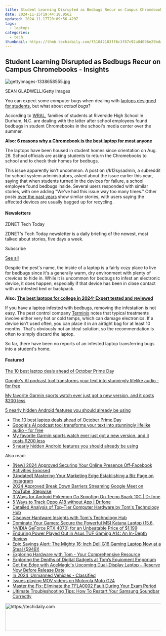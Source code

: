 ```yaml
---
title: Student Learning Disrupted as Bedbugs Recur on Campus Chromebooks - Insights
date: 2024-11-15T19:44:18.956Z
updated: 2024-11-17T20:09:56.429Z
tags:
  - laptops
categories:
  - tech
thumbnail: https://thmb.techidaily.com/f51042103ff6c3f87c92a84096e29bdaf9eccd433a92cd047a35aea4a9510783.jpg
---
```


## Student Learning Disrupted as Bedbugs Recur on Campus Chromebooks - Insights

![gettyimages-1338658555.jpg](https://www.zdnet.com/a/img/resize/64f9a022ed6dac065c93a80c3dc278d53af035a4/2024/09/03/748ccf4d-1924-4fe9-8d55-a8183bf5bbc3/gettyimages-1338658555.jpg?auto=webp&precrop=2107,1423,x0,y0&width=1280)

SEAN GLADWELL/Getty Images

You can expect some computer bugs when dealing with [laptops designed for students](https://www.zdnet.com/article/best-chromebook-for-students/), but what about _actual bugs_?

According to [WRAL](https://www.wral.com/story/bed-bugs-found-inside-chromebook-laptops-for-durham-students/21602720/), families of students at Riverside High School in Durham, N.C. are dealing with the latter after school employees found bedbugs in student Chromebooks in the school's media center over the summer.

**Also: [6 reasons why a Chromebook is the best laptop for most anyone](https://www.zdnet.com/article/6-reasons-why-a-chromebook-is-the-best-laptop-for-most-anyone/)**

The laptops have been housed in student homes since orientation on Aug. 26\. School officials are asking students to return the Chromebooks to school and to check their homes for bedbugs. 

This issue apparently isn't uncommon. A post on r/k12sysadmin, a subreddit for school system administrators, asked about the issue earlier this year, saying that when students turned in the devices for failure, a school employee found bedbugs inside. Several users responded with similar stories, with one adding "We've had this issue way too many times." Other posts [over the past years](https://www.reddit.com/r/k12sysadmin/comments/d96l4n/bedbugs%5Fin%5Fchromebooks/) show similar stories, with users saying the affected devices are usually bagged up for recycling.

#### Newsletters

ZDNET Tech Today

ZDNET's Tech Today newsletter is a daily briefing of the newest, most talked about stories, five days a week.

 Subscribe

[See all](https://www.zdnet.com/newsletters/)

Despite the pest's name, the inside of a laptop is a fairly cozy place to live for bedbugs since it's a generally warm, dry environment with plenty of crevices to hide in. While it is uncommon for bedbugs to infest an electronic device, it does happen, especially if that device has been in close contact with an infested bed or backpack. 

**Also: [The best laptops for college in 2024: Expert tested and reviewed](https://www.zdnet.com/article/best-laptop-for-college/)**

If you have a laptop infested with bedbugs, removing the infestation is not easy. The pest control company [Terminix](https://www.terminix.com/) notes that typical treatments involve either very hot or cold temps, which can damage electronics. If a device isn't used often, you can place it in an airtight bag for at least 10 months. That's obviously not an ideal solution, so the recommendation is often to simply discard the laptop.

So far, there have been no reports of an infested laptop transferring bugs into a student's home. 

#### Featured

[The 10 best laptop deals ahead of October Prime Day](https://www.zdnet.com/article/best-early-prime-day-laptop-deals-2024/ "The 10 best laptop deals ahead of October Prime Day")

[Google's AI podcast tool transforms your text into stunningly lifelike audio - for free](https://www.zdnet.com/article/googles-ai-podcast-tool-transforms-your-text-into-stunningly-lifelike-audio-for-free/ "Google's AI podcast tool transforms your text into stunningly lifelike audio - for free")

[My favorite Garmin sports watch ever just got a new version, and it costs $200 less](https://www.zdnet.com/article/my-favorite-garmin-sports-watch-ever-just-got-a-new-version-and-it-costs-200-less/ "My favorite Garmin sports watch ever just got a new version, and it costs $200 less")

[5 nearly hidden Android features you should already be using](https://www.zdnet.com/article/5-nearly-hidden-android-features-you-should-already-be-using/ "5 nearly hidden Android features you should already be using")

* [The 10 best laptop deals ahead of October Prime Day](https://www.zdnet.com/article/best-early-prime-day-laptop-deals-2024/ "The 10 best laptop deals ahead of October Prime Day")
* [Google's AI podcast tool transforms your text into stunningly lifelike audio - for free](https://www.zdnet.com/article/googles-ai-podcast-tool-transforms-your-text-into-stunningly-lifelike-audio-for-free/ "Google's AI podcast tool transforms your text into stunningly lifelike audio - for free")
* [My favorite Garmin sports watch ever just got a new version, and it costs $200 less](https://www.zdnet.com/article/my-favorite-garmin-sports-watch-ever-just-got-a-new-version-and-it-costs-200-less/ "My favorite Garmin sports watch ever just got a new version, and it costs $200 less")
* [5 nearly hidden Android features you should already be using](https://www.zdnet.com/article/5-nearly-hidden-android-features-you-should-already-be-using/ "5 nearly hidden Android features you should already be using")

<ins class="adsbygoogle"
     style="display:block"
     data-ad-format="autorelaxed"
     data-ad-client="ca-pub-7571918770474297"
     data-ad-slot="1223367746"></ins>

<ins class="adsbygoogle"
     style="display:block"
     data-ad-client="ca-pub-7571918770474297"
     data-ad-slot="8358498916"
     data-ad-format="auto"
     data-full-width-responsive="true"></ins>

<span class="atpl-alsoreadstyle">Also read:</span>
<div><ul>
<li><a href="https://article-tips.techidaily.com/new-2024-approved-securing-your-online-presence-off-facebook-activities-exposed/"><u>[New] 2024 Approved Securing Your Online Presence Off-Facebook Activities Exposed</u></a></li>
<li><a href="https://instagram-video-recordings.techidaily.com/updated-mastering-your-marketing-edge-establishing-a-biz-page-on-instagram/"><u>[Updated] Mastering Your Marketing Edge Establishing a Biz Page on Instagram</u></a></li>
<li><a href="https://youtube-docs.techidaily.com/approved-break-down-barriers-streaming-google-meet-on-youtube-stepwise/"><u>2024 Approved Break Down Barriers Streaming Google Meet on YouTube, Stepwise</u></a></li>
<li><a href="https://android-pokemon-go.techidaily.com/3-ways-for-android-pokemon-go-spoofing-on-tecno-spark-10c-drfone-by-drfone-virtual-android/"><u>3 Ways for Android Pokemon Go Spoofing On Tecno Spark 10C | Dr.fone</u></a></li>
<li><a href="https://android-location-track.techidaily.com/5-ways-to-track-oppo-a18-without-app-drfone-by-drfone-virtual-android/"><u>5 Ways to Track Oppo A18 without App | Dr.fone</u></a></li>
<li><a href="https://hardware-reviews.techidaily.com/detailed-analysis-of-top-tier-computer-hardware-by-toms-technology-hub/"><u>Detailed Analysis of Top-Tier Computer Hardware by Tom's Technology Hub</u></a></li>
<li><a href="https://hardware-reviews.techidaily.com/discover-hardware-insights-with-toms-technology-hub/"><u>Discover Hardware Insights with Tom's Technology Hub</u></a></li>
<li><a href="https://hardware-reviews.techidaily.com/dominate-your-games-secure-the-powerful-msi-katana-laptop-156-nvidia-geforce-rtx-4070-for-an-unbeatable-price-of-1199/"><u>Dominate Your Games: Secure the Powerful MSI Katana Laptop (15.6, NVIDIA GeForce RTX 4070) for an Unbeatable Price of $1,199</u></a></li>
<li><a href="https://hardware-reviews.techidaily.com/enduring-power-played-out-in-asus-tuf-gaming-a14-an-in-depth-review/"><u>Enduring Power Played Out in Asus TUF Gaming A14: An In-Depth Review</u></a></li>
<li><a href="https://hardware-reviews.techidaily.com/epic-savings-alert-the-mighty-16-inch-dell-g16-gaming-laptop-now-at-a-steal-949/"><u>Epic Savings Alert: The Mighty 16-Inch Dell G16 Gaming Laptop Now at a Steal ($949)!</u></a></li>
<li><a href="https://hardware-reviews.techidaily.com/exploring-hardware-with-tom-your-comprehensive-resource/"><u>Exploring Hardware with Tom - Your Comprehensive Resource</u></a></li>
<li><a href="https://hardware-reviews.techidaily.com/exploring-the-depths-of-digital-gadgets-at-toms-equipment-emporium/"><u>Exploring the Depths of Digital Gadgets at Tom’s Equipment Emporium</u></a></li>
<li><a href="https://hardware-reviews.techidaily.com/get-the-edge-with-acemagics-upcoming-dual-display-laptop-reserve-now-before-release-date/"><u>Get the Edge with AceMagic's Upcoming Dual-Display Laptop – Reserve Now Before Release Date</u></a></li>
<li><a href="https://article-posts.techidaily.com/in-2024-unmanned-vehicles-classified/"><u>In 2024, Unmanned Vehicles - Classified</u></a></li>
<li><a href="https://review-topics.techidaily.com/issues-playing-mov-videos-on-motorola-moto-g24-by-aiseesoft-video-converter-play-mov-on-android/"><u>Issues playing MOV videos on Motorola Moto G24</u></a></li>
<li><a href="https://win-solutions.techidaily.com/master-the-fix-eliminate-the-tfla0002-fault-during-your-exam-period/"><u>Master the Fix: Eliminate the TFLA0002 Fault During Your Exam Period</u></a></li>
<li><a href="https://technical-tips.techidaily.com/ultimate-troubleshooting-tips-how-to-restart-your-samsung-soundbar-correctly/"><u>Ultimate Troubleshooting Tips: How To Restart Your Samsung Soundbar Correctly</u></a></li>
</ul></div>

<!-- affiliate ads begin -->
<a href="https://appsumo.8odi.net/c/5597632/2043856/7443" target="_top" id="2043856">
  <img src="//a.impactradius-go.com/display-ad/7443-2043856" border="0" alt="https://techidaily.com" width="728" height="90"/>
</a>
<img height="0" width="0" src="https://appsumo.8odi.net/i/5597632/2043856/7443" style="position:absolute;visibility:hidden;" border="0" />
<!-- affiliate ads end -->

